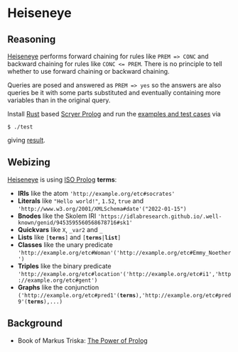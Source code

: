 # Heiseneye

## Reasoning

[Heiseneye](https://github.com/IDLabResearch/Heiseneye) performs forward chaining for rules like `PREM => CONC` and backward chaining for rules like `CONC <= PREM`.
There is no principle to tell whether to use forward chaining or backward chaining.

Queries are posed and answered as `PREM => yes` so the answers are also queries be it with some parts
substituted and eventually containing more variables than in the original query.

Install [Rust](https://www.rust-lang.org/) based [Scryer Prolog](https://github.com/mthom/scryer-prolog#installing-scryer-prolog)
and run the [examples and test cases](./etc) via
```
$ ./test
```
giving [result](./result.pl).

## Webizing

[Heiseneye](https://github.com/IDLabResearch/Heiseneye) is using [ISO Prolog](https://en.wikipedia.org/wiki/Prolog#ISO_Prolog) **terms**:

- **IRIs** like the atom `'http://example.org/etc#socrates'`
- **Literals** like `"Hello world!"`, `1.52`, `true` and `'http://www.w3.org/2001/XMLSchema#date'("2022-01-15")`
- **Bnodes** like the Skolem IRI `'https://idlabresearch.github.io/.well-known/genid/9453595560568678716#sk1'`
- **Quickvars** like `X`, `_var2` and `_`
- **Lists** like `[`**`terms`**`]` and `[`**`terms`**`|`**`list`**`]`
- **Classes** like the unary predicate `'http://example.org/etc#Woman'('http://example.org/etc#Emmy_Noether')`
- **Triples** like the binary predicate `'http://example.org/etc#location'('http://example.org/etc#i1','http://example.org/etc#gent')`
- **Graphs** like the conjunction `('http://example.org/etc#pred1'(`**`terms`**`),'http://example.org/etc#pred9'(`**`terms`**`),...)`

## Background

- Book of Markus Triska: [The Power of Prolog](https://www.metalevel.at/prolog)
